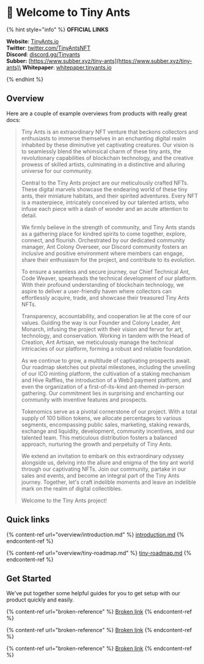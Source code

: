 # 🐜 Welcome to Tiny Ants



{% hint style="info" %}
**OFFICIAL LINKS**



**Website**: [TinyAnts.io](https://tinyants.io)\
**Twitter**: [twitter.com/TinyAntsNFT](https://twitter.com/TinyAntsNFT)\
**Discord**: [discord.gg/Tinyants](https://https/discord.com/invite/HXmmuXh3Gv)\
**Subber:** [https://www.subber.xyz/tiny-ants](https://www.subber.xyz/tiny-ants)\
**Whitepaper**: [whitepaper.tinyants.io](https://whitepaper.junglejewels.io)


{% endhint %}



## Overview

Here are a couple of example overviews from products with really great docs:

> Tiny Ants is an extraordinary NFT venture that beckons collectors and enthusiasts to immerse themselves in an enchanting digital realm inhabited by these diminutive yet captivating creatures. Our vision is to seamlessly blend the whimsical charm of these tiny ants, the revolutionary capabilities of blockchain technology, and the creative prowess of skilled artists, culminating in a distinctive and alluring universe for our community.
>
> Central to the Tiny Ants project are our meticulously crafted NFTs. These digital marvels showcase the endearing world of these tiny ants, their miniature habitats, and their spirited adventures. Every NFT is a masterpiece, intricately conceived by our talented artists, who infuse each piece with a dash of wonder and an acute attention to detail.
>
> We firmly believe in the strength of community, and Tiny Ants stands as a gathering place for kindred spirits to come together, explore, connect, and flourish. Orchestrated by our dedicated community manager, Ant Colony Overseer, our Discord community fosters an inclusive and positive environment where members can engage, share their enthusiasm for the project, and contribute to its evolution.
>
> To ensure a seamless and secure journey, our Chief Technical Ant, Code Weaver, spearheads the technical development of our platform. With their profound understanding of blockchain technology, we aspire to deliver a user-friendly haven where collectors can effortlessly acquire, trade, and showcase their treasured Tiny Ants NFTs.
>
> Transparency, accountability, and cooperation lie at the core of our values. Guiding the way is our Founder and Colony Leader, Ant Monarch, infusing the project with their vision and fervor for art, technology, and conservation. Working in tandem with the Head of Creation, Ant Artisan, we meticulously manage the technical intricacies of our platform, forming a robust and reliable foundation.
>
> As we continue to grow, a multitude of captivating prospects await. Our roadmap sketches out pivotal milestones, including the unveiling of our ICO minting platform, the cultivation of a staking mechanism and Hive Raffles, the introduction of a Web3 payment platform, and even the organization of a first-of-its-kind ant-themed in-person gathering. Our commitment lies in surprising and enchanting our community with inventive features and prospects.
>
> Tokenomics serve as a pivotal cornerstone of our project. With a total supply of 100 billion tokens, we allocate percentages to various segments, encompassing public sales, marketing, staking rewards, exchange and liquidity, development, community incentives, and our talented team. This meticulous distribution fosters a balanced approach, nurturing the growth and perpetuity of Tiny Ants.
>
> We extend an invitation to embark on this extraordinary odyssey alongside us, delving into the allure and enigma of the tiny ant world through our captivating NFTs. Join our community, partake in our sales and events, and become an integral part of the Tiny Ants journey. Together, let's craft indelible moments and leave an indelible mark on the realm of digital collectibles.
>
> Welcome to the Tiny Ants project!



## Quick links

{% content-ref url="overview/introduction.md" %}
[introduction.md](overview/introduction.md)
{% endcontent-ref %}

{% content-ref url="overview/tiny-roadmap.md" %}
[tiny-roadmap.md](overview/tiny-roadmap.md)
{% endcontent-ref %}

## Get Started

We've put together some helpful guides for you to get setup with our product quickly and easily.

{% content-ref url="broken-reference" %}
[Broken link](broken-reference)
{% endcontent-ref %}

{% content-ref url="broken-reference" %}
[Broken link](broken-reference)
{% endcontent-ref %}

{% content-ref url="broken-reference" %}
[Broken link](broken-reference)
{% endcontent-ref %}
